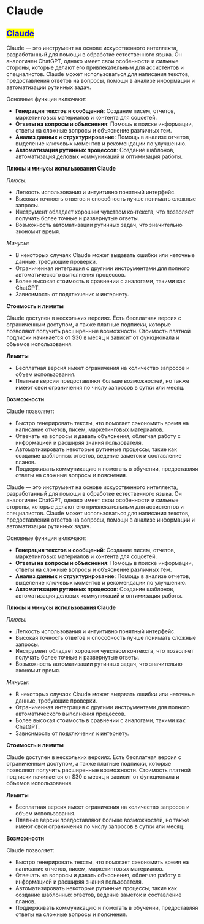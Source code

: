 # Claude

## <mark style="color:blue;">Claude</mark>

Claude — это инструмент на основе искусственного интеллекта, разработанный для помощи в обработке естественного языка. Он аналогичен ChatGPT, однако имеет свои особенности и сильные стороны, которые делают его привлекательным для ассистентов и специалистов. Claude может использоваться для написания текстов, предоставления ответов на вопросы, помощи в анализе информации и автоматизации рутинных задач.

Основные функции включают:

* **Генерация текстов и сообщений**: Создание писем, отчетов, маркетинговых материалов и контента для соцсетей.
* **Ответы на вопросы и объяснения**: Помощь в поиске информации, ответы на сложные вопросы и объяснение различных тем.
* **Анализ данных и структурирование**: Помощь в анализе отчетов, выделение ключевых моментов и рекомендации по улучшению.
* **Автоматизация рутинных процессов**: Создание шаблонов, автоматизация деловых коммуникаций и оптимизация работы.

**Плюсы и минусы использования Claude**

_Плюсы:_

* Легкость использования и интуитивно понятный интерфейс.
* Высокая точность ответов и способность лучше понимать сложные запросы.
* Инструмент обладает хорошим чувством контекста, что позволяет получать более точные и развернутые ответы.
* Возможность автоматизации рутинных задач, что значительно экономит время.

_Минусы:_

* В некоторых случаях Claude может выдавать ошибки или неточные данные, требующие проверки.
* Ограниченная интеграция с другими инструментами для полного автоматического выполнения процессов.
* Более высокая стоимость в сравнении с аналогами, такими как ChatGPT.
* Зависимость от подключения к интернету.

**Стоимость и лимиты**

Claude доступен в нескольких версиях. Есть бесплатная версия с ограниченным доступом, а также платные подписки, которые позволяют получить расширенные возможности. Стоимость платной подписки начинается от $30 в месяц и зависит от функционала и объемов использования.

**Лимиты**

* Бесплатная версия имеет ограничения на количество запросов и объем использования.
* Платные версии предоставляют больше возможностей, но также имеют свои ограничения по числу запросов в сутки или месяц.

**Возможности**

Claude позволяет:

* Быстро генерировать тексты, что помогает сэкономить время на написание отчетов, писем, маркетинговых материалов.
* Отвечать на вопросы и давать объяснения, облегчая работу с информацией и расширяя знания пользователя.
* Автоматизировать некоторые рутинные процессы, такие как создание шаблонных ответов, ведение заметок и составление планов.
* Поддерживать коммуникацию и помогать в обучении, предоставляя ответы на сложные вопросы и пояснения.

Claude — это инструмент на основе искусственного интеллекта, разработанный для помощи в обработке естественного языка. Он аналогичен ChatGPT, однако имеет свои особенности и сильные стороны, которые делают его привлекательным для ассистентов и специалистов. Claude может использоваться для написания текстов, предоставления ответов на вопросы, помощи в анализе информации и автоматизации рутинных задач.

Основные функции включают:

* **Генерация текстов и сообщений**: Создание писем, отчетов, маркетинговых материалов и контента для соцсетей.
* **Ответы на вопросы и объяснения**: Помощь в поиске информации, ответы на сложные вопросы и объяснение различных тем.
* **Анализ данных и структурирование**: Помощь в анализе отчетов, выделение ключевых моментов и рекомендации по улучшению.
* **Автоматизация рутинных процессов**: Создание шаблонов, автоматизация деловых коммуникаций и оптимизация работы.

**Плюсы и минусы использования Claude**

_Плюсы:_

* Легкость использования и интуитивно понятный интерфейс.
* Высокая точность ответов и способность лучше понимать сложные запросы.
* Инструмент обладает хорошим чувством контекста, что позволяет получать более точные и развернутые ответы.
* Возможность автоматизации рутинных задач, что значительно экономит время.

_Минусы:_

* В некоторых случаях Claude может выдавать ошибки или неточные данные, требующие проверки.
* Ограниченная интеграция с другими инструментами для полного автоматического выполнения процессов.
* Более высокая стоимость в сравнении с аналогами, такими как ChatGPT.
* Зависимость от подключения к интернету.

**Стоимость и лимиты**

Claude доступен в нескольких версиях. Есть бесплатная версия с ограниченным доступом, а также платные подписки, которые позволяют получить расширенные возможности. Стоимость платной подписки начинается от $30 в месяц и зависит от функционала и объемов использования.

**Лимиты**

* Бесплатная версия имеет ограничения на количество запросов и объем использования.
* Платные версии предоставляют больше возможностей, но также имеют свои ограничения по числу запросов в сутки или месяц.

**Возможности**

Claude позволяет:

* Быстро генерировать тексты, что помогает сэкономить время на написание отчетов, писем, маркетинговых материалов.
* Отвечать на вопросы и давать объяснения, облегчая работу с информацией и расширяя знания пользователя.
* Автоматизировать некоторые рутинные процессы, такие как создание шаблонных ответов, ведение заметок и составление планов.
* Поддерживать коммуникацию и помогать в обучении, предоставляя ответы на сложные вопросы и пояснения.
